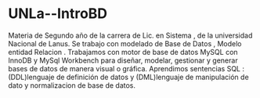 # UNLa--IntroBD
Materia de Segundo año de la carrera de Lic. en Sistema , de la universidad Nacional de Lanus.
Se trabajo con modelado de Base de Datos , Modelo entidad Relacion . 
Trabajamos con motor de base de datos MySQL con InnoDB y MySql Workbench para diseñar, modelar, gestionar y generar bases de datos de manera visual o gráfica.
Aprendimos sentencias SQL :(DDL)lenguaje de definición de datos y (DML)lenguaje de manipulación de dato y normalizacion de base de datos.
